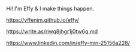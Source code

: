 Hi! I'm Effy & I make things happen.

https://yffenim.github.io/effy/

https://write.as/riwq8jhgr1j0tw6q.md

https://www.linkedin.com/in/effy-min-25156a228/


<!--
**yffenim/yffenim** is a ✨ _special_ ✨ repository because its `README.md` (this file) appears on your GitHub profile.

Here are some ideas to get you started:

- 🔭 I’m currently working on ...
- 🌱 I’m currently learning ...
- 👯 I’m looking to collaborate on ...
- 🤔 I’m looking for help with ...
- 💬 Ask me about ...
- 📫 How to reach me: ...
- 😄 Pronouns: ...
- ⚡ Fun fact: ...
-->


